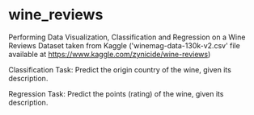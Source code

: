 # wine_reviews
Performing Data Visualization, Classification and Regression on a Wine Reviews Dataset taken from Kaggle ('winemag-data-130k-v2.csv' file available at https://www.kaggle.com/zynicide/wine-reviews)

Classification Task:
Predict the origin country of the wine, given its description.

Regression Task:
Predict the points (rating) of the wine, given its description.

